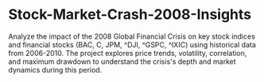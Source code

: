 # Stock-Market-Crash-2008-Insights
Analyze the impact of the 2008 Global Financial Crisis on key stock indices and financial stocks (BAC, C, JPM, ^DJI, ^GSPC, ^IXIC) using historical data from 2006-2010. The project explores price trends, volatility, correlation, and maximum drawdown to understand the crisis's depth and market dynamics during this period.
